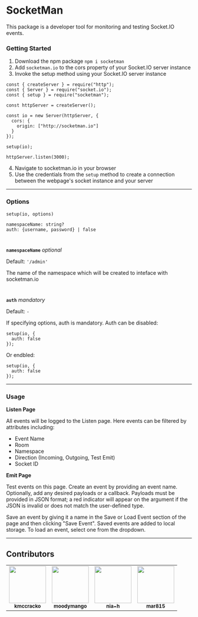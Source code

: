 # SocketMan

This package is a developer tool for monitoring and testing Socket.IO events.

### Getting Started

1. Download the npm package `npm i socketman`
2. Add `socketman.io` to the cors property of your Socket.IO server instance
3. Invoke the setup method using your Socket.IO server instance

```JS
const { createServer } = require("http");
const { Server } = require("socket.io");
const { setup } = require("socketman");

const httpServer = createServer();

const io = new Server(httpServer, {
  cors: {
    origin: ["http://socketman.io"]
  }
});

setup(io);

httpServer.listen(3000);
```

4. Navigate to socketman.io in your browser
5. Use the credentials from the `setup` method to create a connection between the webpage's socket instance and your server

---

### Options

`setup(io, options)`

```JS
namespaceName: string?
auth: {username, password} | false
```

#

**`namespaceName`** _optional_

Default: `'/admin'`

The name of the namespace which will be created to inteface with socketman.io

#

**`auth`** _mandatory_

Default: `-`

If specifying options, auth is mandatory. Auth can be disabled:

```
setup(io, {
  auth: false
});
```

Or endbled:

```
setup(io, {
  auth: false
});
```

---

### Usage

**Listen Page**

All events will be logged to the Listen page. Here events can be filtered by attributes including:

- Event Name
- Room
- Namespace
- Direction (Incoming, Outgoing, Test Emit)
- Socket ID

**Emit Page**

Test events on this page. Create an event by providing an event name. Optionally, add any desired payloads or a callback. Payloads must be provided in JSON format; a red indicator will appear on the argument if the JSON is invalid or does not match the user-defined type.

Save an event by giving it a name in the Save or Load Event section of the page and then clicking "Save Event". Saved events are added to local storage. To load an event, select one from the dropdown.

---

## Contributors

<table>
    <td align="center">
    <a href="https://github.com/kmccracko">
    <img src="https://avatars.githubusercontent.com/u/46660286?v=4" width="100px;" alt=""/>
    <br />
    <sub><b>kmccracko</b></sub>
    </a>
    </td>
    <td align="center">
    <a href="https://github.com/moodymango">
    <img src="https://avatars.githubusercontent.com/u/84095263?v=4" width="100px;" alt=""/>
    <br />
    <sub><b>moodymango</b></sub>
    </a>
    </td>
    <td align="center">
    <a href="https://github.com/nia-h">
    <img src="https://avatars.githubusercontent.com/u/45723309?s=60&v=4" width="100px;" alt=""/>
    <br />
    <sub><b>nia-h</b></sub>
    </a>
    </td>
    <td align="center">
    <a href="https://github.com/mar815">
    <img src="https://avatars.githubusercontent.com/u/100739715?s=60&v=4" width="100px;" alt=""/>
    <br />
    <sub><b>mar815</b></sub>
    </a>
    </td>
</table>
